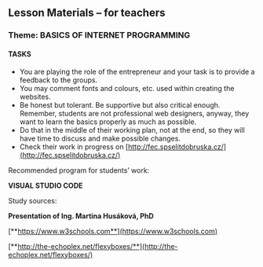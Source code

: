 ## Lesson Materials – for teachers

### Theme: BASICS OF INTERNET PROGRAMMING

#### TASKS

* You are playing the role of the entrepreneur and your task is to provide a feedback to the groups.
* You may comment fonts and colours, etc. used within creating the websites.
* Be honest but tolerant. Be supportive but also critical enough. Remember, students are not professional web designers, anyway, they want to learn the basics properly as much as possible.
* Do that in the middle of their working plan, not at the end, so they will have time to discuss and make possible changes.
* Check their work in progress on [http://fec.spselitdobruska.cz/](http://fec.spselitdobruska.cz/)

Recommended program for students’ work:

**VISUAL STUDIO CODE**

Study sources:

**Presentation of Ing. Martina Husáková, PhD**

[**https://www.w3schools.com**](https://www.w3schools.com)

[**http://the-echoplex.net/flexyboxes/**](http://the-echoplex.net/flexyboxes/)

